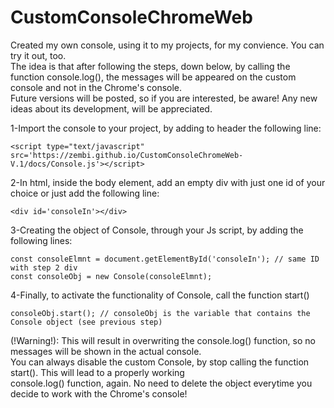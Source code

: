 # CustomConsoleChromeWeb
Created my own console, using it to my projects, for my convience. You can try it out, too.<br>
The idea is that after following the steps, down below, by calling the function console.log(), the messages will be appeared on the custom console and not in the Chrome's console.<br>
Future versions will be posted, so if you are interested, be aware! Any new ideas about its development, will be appreciated.


1-Import the console to your project, by adding to header the following line:

    <script type="text/javascript" src='https://zembi.github.io/CustomConsoleChromeWeb-V.1/docs/Console.js'></script>


2-In html, inside the body element, add an empty div with just one id of your choice or just add the following line:

    <div id='consoleIn'></div>


3-Creating the object of Console, through your Js script, by adding the following lines:

    const consoleElmnt = document.getElementById('consoleIn'); // same ID with step 2 div
    const consoleObj = new Console(consoleElmnt);


4-Finally, to activate the functionality of Console, call the function start()

    consoleObj.start(); // consoleObj is the variable that contains the Console object (see previous step)
    
(!Warning!): This will result in overwriting the console.log() function, so no messages will be shown in the actual console.<br>
You can always disable the custom Console, by stop calling the function start(). This will lead to a properly working <br>
console.log() function, again. No need to delete the object everytime you decide to work with the Chrome's console!
